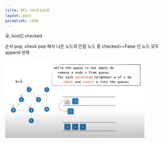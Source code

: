 ```yaml
---
title: BFS 너비우선순회
layout: post
permalink: /d30
---
```


큐, bool[] checked

순서
    pop, check
    pop 해서 나온 노드의 인접 노드 중 checked==False 인 노드 모두 append
반복

<img src="/assets/images/너비우선순회01.png" width="90%" height="90%" title="제목" alt="아무거나"/> 
